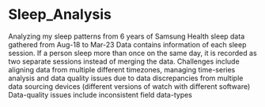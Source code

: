 # Sleep_Analysis
  Analyzing my sleep patterns from 6 years of Samsung Health sleep data gathered from Aug-18 to Mar-23
  Data contains information of each sleep session. If a person sleep more than once on the same day, it is recorded as two separate sessions instead of merging the data.
  Challenges include aligning data from multiple different timezones, managing time-series analysis and data quality issues due to data discrepancies from multiple data sourcing devices (different versions of watch with different software)
  Data-quality issues include inconsistent field data-types

